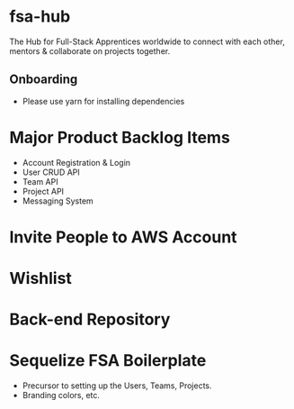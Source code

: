 # fsa-hub
The Hub for Full-Stack Apprentices worldwide to connect with each other, mentors & collaborate on projects together.

## Onboarding
* Please use yarn for installing dependencies

# Major Product Backlog Items

- Account Registration & Login
- User CRUD API
- Team API
- Project API
- Messaging System

# Invite People to AWS Account

# Wishlist

# Back-end Repository

# Sequelize FSA Boilerplate
- Precursor to setting up the Users, Teams, Projects.
- Branding colors, etc.
